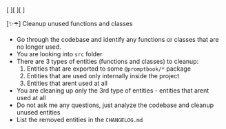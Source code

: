 [ ][ ][ ]

[✨☂️] Cleanup unused functions and classes

-   Go through the codebase and identify any functions or classes that are no longer used.
-   You are looking into `src` folder
-   There are 3 types of entities (functions and classes) to cleanup:
    1. Entities that are exported to some `@promptbook/*` package
    2. Entities that are used only internally inside the project
    3. Entities that arent used at all
-   You are cleaning up only the 3rd type of entities - entities that arent used at all
-   Do not ask me any questions, just analyze the codebase and cleanup unused entities
-   List the removed entities in the `CHANGELOG.md`
